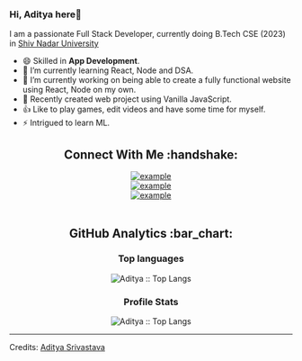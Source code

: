 ### Hi, Aditya here👋

I am a passionate Full Stack Developer, currently doing B.Tech CSE (2023) in [Shiv Nadar University](https://snu.edu.in/)
- 😄 Skilled in **App Development**.
- 🌱 I’m currently learning React, Node and DSA.
- 🔭 I’m currently working on being able to create a fully functional website using React, Node on my own.
- :monocle_face:	Recently created web project using Vanilla JavaScript.
- :+1: Like to play games, edit videos and have some time for myself.
- ⚡ Intrigued to learn ML.

<h2 align="center">Connect With Me :handshake:</h2>

<div style="margin-top:10px" align="center">
      <div>
    <a  href="mailto:aditya26052002@gmail.com?subject=GitHub" target="_blank">
      <img src="https://img.shields.io/badge/-GMAIL-red?logo=Gmail&logoColor=white&style=for-the-badge" alt="example"/>
    </a>
  </div>
  <div>
    <a  href="https://www.instagram.com/aditya_.srivastava/" target="_blank">
      <img src="https://img.shields.io/badge/-Instagram-C13584?logo=instagram&logoColor=white&style=for-the-badge" alt="example"/>
    </a>
  </div>

  <div>
    <a href="https://www.linkedin.com/in/as369/" target="_blank">
      <img src="https://img.shields.io/badge/LinkedIn-0A66C2.svg?style=for-the-badge&logo=linkedin&logoColor=white" alt="example"/>
    </a>
  </div>
</div>

<br />
<h2 align="center">GitHub Analytics :bar_chart:</h2>

<h3 align="center">Top languages </h3>
<p align="center"><img src="https://github-readme-stats.vercel.app/api/top-langs/?username=blank0826&layout=compact&show_icons=true&theme=radical" alt="Aditya :: Top Langs" /></p>
<h3 align="center">Profile Stats</h3>
<p align="center"><img src="https://github-readme-stats.vercel.app/api?username=blank0826&show_icons=true&theme=radical" alt="Aditya :: Top Langs" /></p>

----

Credits: [Aditya Srivastava](https://github.com/blank0826)

